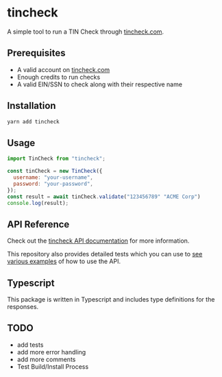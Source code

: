 # tincheck

A simple tool to run a TIN Check through [tincheck.com](https://tincheck.com/).

## Prerequisites

- A valid account on [tincheck.com](https://tincheck.com/)
- Enough credits to run checks
- A valid EIN/SSN to check along with their respective name

## Installation

```bash
yarn add tincheck
```

## Usage

```javascript
import TinCheck from "tincheck";

const tinCheck = new TinCheck({
  username: "your-username",
  password: "your-password",
});
const result = await tinCheck.validate("123456789" "ACME Corp")
console.log(result);
```

## API Reference

Check out the [tincheck API documentation](https://www.tincheck.com/pages/developer) for more information.

This repository also provides detailed tests which you can use to [see various examples](./tests/constructor.test.ts) of how to use the API.

## Typescript

This package is written in Typescript and includes type definitions for the responses. 

## TODO

- add tests
- add more error handling
- add more comments
- Test Build/Install Process
